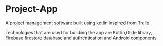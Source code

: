 # Project-App
A project management software built using kotlin inspired from Trello.

Technologies that are used for building the app are Kotlin,Glide library, Firebase firestore database and authentication and Android components.



